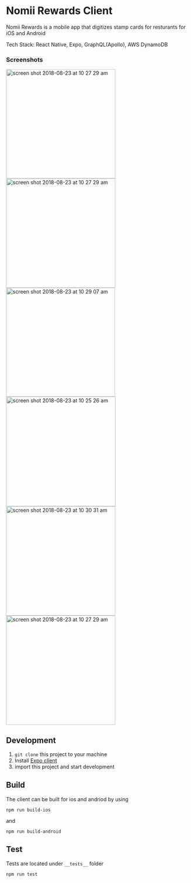 # Nomii Rewards Client
Nomii Rewards is a mobile app that digitizes stamp cards for resturants for iOS and Android

Tech Stack: React Native, Expo, GraphQL(Apollo), AWS DynamoDB

### Screenshots

<p float="left">

<img width="299" alt="screen shot 2018-08-23 at 10 27 29 am" src="https://user-images.githubusercontent.com/9557418/44543029-4322fc80-a6c3-11e8-8f22-f965815c1d32.png">

<img width="299" alt="screen shot 2018-08-23 at 10 27 29 am" src="https://user-images.githubusercontent.com/9557418/50906743-9f6c8b80-13da-11e9-811b-bb4730433544.png">

<img width="298" alt="screen shot 2018-08-23 at 10 29 07 am" src="https://user-images.githubusercontent.com/9557418/44543030-4322fc80-a6c3-11e8-9a04-c9bc767e6020.png">

<img width="300" alt="screen shot 2018-08-23 at 10 25 26 am" src="https://user-images.githubusercontent.com/9557418/50907303-e313c500-13db-11e9-94ed-b6d238a718c8.png">

<img width="299" alt="screen shot 2018-08-23 at 10 30 31 am" src="https://user-images.githubusercontent.com/9557418/44543031-4322fc80-a6c3-11e8-8f22-5b0d5d01603d.png">

<img width="299" alt="screen shot 2018-08-23 at 10 27 29 am" src="https://user-images.githubusercontent.com/9557418/44543034-43bb9300-a6c3-11e8-8140-58f0e6c64196.png">

</p>




## Development
1. `git clone` this project to your machine
2. Install [Expo client]((https://github.com/expo/expo))
3. import this project and start development

## Build
The client can be built for ios and andriod by using
```
npm run build-ios
```
and 
```
npm run build-android
```

## Test
Tests are located under `__tests__` folder
```
npm run test
```
